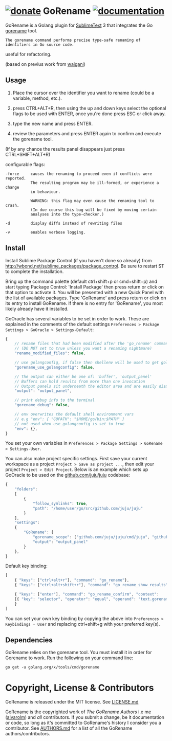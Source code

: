 [![donate](https://img.shields.io/badge/donate-a%20bus%20ticket%2C%20cup%20of%20coffe%2C%20anything%20you%20can%2C%20thanks!-orange.svg)](https://www.paypal.com/cgi-bin/webscr?cmd=_xclick&business=alvarofleivam%40gmail%2ecom&lc=AL&item_name=Donation%20%5b%20for%20a%20bus%20ticket%2c%20coffe%20anything%20you%20can%20I%27m%20happy%20thanks%20%21%20%3a%29%20%5d&item_number=donation&button_subtype=services&currency_code=USD&bn=PP%2dBuyNowBF%3abtn_buynowCC_LG%2egif%3aNonHosted)
GoRename [![documentation](https://img.shields.io/badge/info-documentation-blue.svg)](http://alvarolm.github.io/GoRename/)
=========

GoRename is a Golang plugin for [SublimeText](http://www.sublimetext.com/) 3 that integrates the Go [gorename](https://godoc.org/golang.org/x/tools/cmd/gorename) tool.

```
The gorename command performs precise type-safe renaming of identifiers in Go source code.
```
useful for refactoring.

(based on previus work from [waigani](http://github.com/waigani/GoOracle))

Usage
-----

1) Place the cursor over the identifier you want to rename (could be a variable, method, etc.).

2) press CTRL+ALT+R, then using the up and down keys select the optional flags to be used with ENTER, once you're done press ESC or click away.

3) type the new name and press ENTER.

4) review the parameters and press ENTER again to confirm and execute the gorename tool.

(If by any chance the results panel disappears just press CTRL+SHIFT+ALT+R)

configurable flags:
```
-force     causes the renaming to proceed even if conflicts were reported.
           The resulting program may be ill-formed, or experience a change
           in behaviour.

           WARNING: this flag may even cause the renaming tool to crash.
           (In due course this bug will be fixed by moving certain
           analyses into the type-checker.)

-d         display diffs instead of rewriting files

-v         enables verbose logging.
```

Install
-------

Install Sublime Package Control (if you haven't done so already) from http://wbond.net/sublime_packages/package_control. Be sure to restart ST to complete the installation.

Bring up the command palette (default ctrl+shift+p or cmd+shift+p) and start typing Package Control: 'Install Package' then press return or click on that option to activate it. You will be presented with a new Quick Panel with the list of available packages. Type 'GoRename' and press return or click on its entry to install GoRename. If there is no entry for 'GoRename', you most likely already have it installed.

GoOracle has several variables to be set in order to work. These are explained in the comments of the default settings `Preferences > Package Settings > GoOracle > Settings-Default`:

```javascript
{
	// rename files that had been modified after the 'go_rename' command has been executed.
	// (DO NOT set to true unless you want a renaming nightmare)
	"rename_modified_files": false,

	// use golangconfig, if false then shellenv will be used to get golang environment variables
	"gorename_use_golangconfig": false,

	// The output can either be one of: 'buffer', 'output_panel'
	// Buffers can hold results from more than one invocation
	// Output panels sit underneath the editor area and are easily dismissed
	"output": "output_panel",

	// print debug info to the terminal
	"gorename_debug": false,

	// env overwrites the default shell environment vars
	// e.g "env": { "GOPATH": "$HOME/go/bin:$PATH" }
	// not used when use_golangconfig is set to true
	"env": {},
}
```
You set your own variables in `Preferences > Package Settings > GoRename > Settings-User`.

You can also make project specific settings. First save your current workspace as a project `Project > Save as project ...`, then edit your project `Project > Edit Project`. Below is an example which sets up GoOracle to be used on the [github.com/juju/juju](https://github.com/juju/juju) codebase:

```javascript
{
    "folders":
    [
        {
            "follow_symlinks": true,
            "path": "/home/user/go/src/github.com/juju/juju"
        }
    ],
    "settings":
    {
        "GoRename": {
            "gorename_scope": ["github.com/juju/juju/cmd/juju", "github.com/juju/juju/cmd/jujud"],
            "output": "output_panel"
        }
    },
}
```

Default key binding:

```javascript
[
    { "keys": ["ctrl+alt+r"], "command": "go_rename"},
    { "keys": ["ctrl+alt+shift+r"], "command": "go_rename_show_results"},

	{ "keys": ["enter"], "command": "go_rename_confirm", "context": 
	[{ "key": "selector", "operator": "equal", "operand": "text.gorename-results" }]
	}
]
```

You can set your own key binding by copying the above into `Preferences > Keybindings - User` and replacing ctrl+shift+g with your preferred key(s).


Dependencies
------------
GoRename relies on the gorename tool. You must install it in order for Gorename to work. Run the following on your command line:

`go get -u golang.org/x/tools/cmd/gorename`



Copyright, License & Contributors
=================================

GoRename is released under the MIT license. See [LICENSE.md](LICENSE.md)

GoRename is the copyrighted work of *The GoRename Authors* i.e me ([alvarolm](https://github.com/alvarolm/GoRename)) and *all* contributors. If you submit a change, be it documentation or code, so long as it's committed to GoRename's history I consider you a contributor. See [AUTHORS.md](AUTHORS.md) for a list of all the GoRename authors/contributors.
